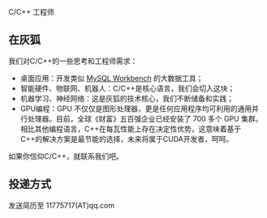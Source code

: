 C/C++ 工程师

在灰狐
--------

我们对C/C++的一些思考和工程师需求：

* 桌面应用：开发类似 [MySQL Workbench](http://wiki.huihoo.com/wiki/MySQL_Workbench) 的大数据工具；
* 智能硬件、物联网、机器人：C/C++是核心语言，我们会切入这块；
* 机器学习、神经网络：这是灰狐的技术核心，我们不断储备和实践；
* GPU编程：GPU 不仅仅是图形处理器，更是任何应用程序均可利用的通用并行处理器。目前，全球《财富》五百强企业已经安装了 700 多个 GPU 集群。
相比其他编程语言，C++在每瓦性能上存在决定性优势，这意味着基于 C++的解决方案是最节能的选择，未来将属于CUDA开发者，呵呵。

如果你信仰C/C++，就联系我们吧。

投递方式
--------

发送简历至 11775717(AT)qq.com

